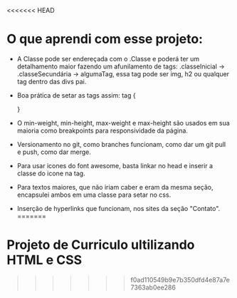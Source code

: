 <<<<<<< HEAD
# O que aprendi com esse projeto:


- A Classe pode ser endereçada com o .Classe e poderá ter um detalhamento maior fazendo um afunilamento de tags: .classeInicial -> .classeSecundária -> algumaTag, essa tag pode ser img, h2 ou qualquer tag dentro das divs pai.

- Boa prática de setar as tags assim: 
tag {

    }

- O min-weight, min-height, max-weight e max-height são usados em sua maioria como breakpoints para responsividade da página.

- Versionamento no git, como branches funcionam, como dar um git pull e push, como dar merge.

- Para usar icones do font awesome, basta linkar no head e inserir a classe do icone na tag.

- Para textos maiores, que não iriam caber e eram da mesma seção, encapsulei ambos em uma classe para setar no css.

- Inserção de hyperlinks que funcionam, nos sites da seção "Contato".
=======
# Projeto de Curriculo ultilizando HTML e CSS

>>>>>>> f0ad110549b9e7b350dfd4e87a7e7363ab0ee286
